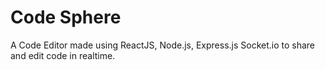 
# Code Sphere
A Code Editor made using ReactJS, Node.js, Express.js Socket.io to share and edit code in realtime.

